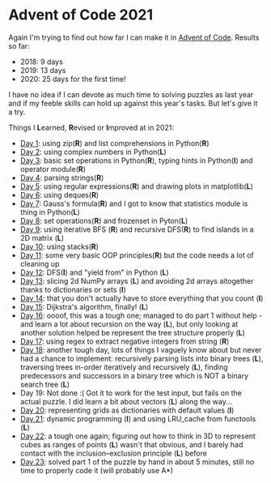 # Advent of Code 2021

Again I'm trying to find out how far I can make it in [Advent of Code](https://adventofcode.com/2021/). Results so far:
* 2018: 9 days
* 2019: 13 days
* 2020: 25 days for the first time!

I have no idea if I can devote as much time to solving puzzles as last year and if my feeble skills can hold up against this year's tasks. But let's give it a try.

Things I **L**earned, **R**evised or **I**mproved at in 2021:

* [Day 1](01/d01.py): using zip(**R**) and list comprehensions in Python(**R**)
* [Day 2](02/d02.py): using complex numbers in Python(**L**)
* [Day 3](03/d03.py): basic set operations in Python(**R**), typing hints in Python(**I**) and operator module(**R**)
* [Day 4](04/d04.py): parsing strings(**R**)
* [Day 5](05/d05.py): using regular expressions(**R**) and drawing plots in matplotlib(**L**)
* [Day 6](06/d06.py): using deques(**R**)
* [Day 7](07/d07.py): Gauss's formula(**R**) and I got to know that statistics module is thing in Python(**L**)
* [Day 8](08/d08.py): set operations(**R**) and frozenset in Pyton(**L**)
* [Day 9](09/d09.py): using iterative BFS (**R**) and recursive DFS(**R**) to find islands in a 2D matrix (**L**)
* [Day 10](10/d10.py): using stacks(**R**)
* [Day 11](11/d11.py): some very basic OOP principles(**R**) but the code needs a lot of cleaning up
* [Day 12](12/d12.py): DFS(**I**) and "yield from" in Python (**L**)
* [Day 13](13/d13.py): slicing 2d NumPy arrays (**L**) and avoiding 2d arrays altogether thanks to dictionaries or sets (**I**)
* [Day 14](14/d14.py): that you don't actually have to store everything that you count (**I**)
* [Day 15](15/d15.py): Dijkstra's algorithm, finally! (**L**)
* [Day 16](16/d16.py): oooof, this was a tough one; managed to do part 1 without help - and learn a lot about recursion on the way (**L**), but only looking at another solution helped be represent the tree structure properly (**L**)
* [Day 17](17/d17.py): using regex to extract negative integers from string (**R**)
* [Day 18](18/d18.py): another tough day, lots of things I vaguely know about but never had a chance to implement: recursively parsing lists into binary trees (**L**), traversing trees in-order iteratively and recursively (**L**), finding predecessors and successors in a binary tree which is NOT a binary search tree (**L**)
* Day 19: Not done :( Got it to work for the test input, but fails on the actual puzzle. I did learn a bit about vectors (**L**) along the way...
* [Day 20](20/d20.py): representing grids as dictionaries with default values (**I**)
* [Day 21](21/d21.py): dynamic programming (**I**) and using LRU_cache from functools (**L**)
* [Day 22](22/d22.py): a tough one again; figuring out how to think in 3D to represent cubes as ranges of points (**L**) wasn't that obvious, and I barely had contact with the inclusion–exclusion principle (**L**) before
* [Day 23](23/part1.txt): solved part 1 of the puzzle by hand in about 5 minutes, still no time to properly code it (will probably use A*)